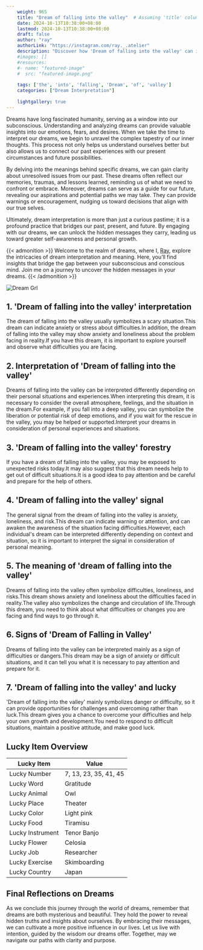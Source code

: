 ```yaml
---
    weight: 965
    title: "Dream of falling into the valley"  # Assuming 'title' column exists
    date: 2024-10-13T10:38:00+08:00
    lastmod: 2024-10-13T10:38:00+08:00
    draft: false
    author: "ray"
    authorLink: "https://instagram.com/ray._.atelier"
    description: "Discover how 'Dream of falling into the valley' can interpret your future and uncover its significant meanings in your life."
    #images: []
    #resources:
    #- name: "featured-image"
    #  src: "featured-image.png"
    
    tags: ['the', 'into', 'falling', 'Dream', 'of', 'valley']
    categories: ["Dream Interpretation"]
    
    lightgallery: true
---
```

    
Dreams have long fascinated humanity, serving as a window into our subconscious. Understanding and analyzing dreams can provide valuable insights into our emotions, fears, and desires. When we take the time to interpret our dreams, we begin to unravel the complex tapestry of our inner thoughts. This process not only helps us understand ourselves better but also allows us to connect our past experiences with our present circumstances and future possibilities.

By delving into the meanings behind specific dreams, we can gain clarity about unresolved issues from our past. These dreams often reflect our memories, traumas, and lessons learned, reminding us of what we need to confront or embrace. Moreover, dreams can serve as a guide for our future, revealing our aspirations and potential paths we may take. They can provide warnings or encouragement, nudging us toward decisions that align with our true selves.

Ultimately, dream interpretation is more than just a curious pastime; it is a profound practice that bridges our past, present, and future. By engaging with our dreams, we can unlock the hidden messages they carry, leading us toward greater self-awareness and personal growth.

{{< admonition >}}
Welcome to the realm of dreams, where I, [Ray](https://instagram.com/ray._.atelier), explore the intricacies of dream interpretation and meaning. Here, you’ll find insights that bridge the gap between your subconscious and conscious mind. Join me on a journey to uncover the hidden messages in your dreams.
{{< /admonition >}}

![Dream Grl](https://cdn.pixabay.com/photo/2017/11/02/03/35/gothic-2910057_1280.jpg "Dream Grl")

## 1. 'Dream of falling into the valley' interpretation
The dream of falling into the valley usually symbolizes a scary situation.This dream can indicate anxiety or stress about difficulties.In addition, the dream of falling into the valley may show anxiety and loneliness about the problem facing in reality.If you have this dream, it is important to explore yourself and observe what difficulties you are facing.

## 2. Interpretation of 'Dream of falling into the valley'
Dreams of falling into the valley can be interpreted differently depending on their personal situations and experiences.When interpreting this dream, it is necessary to consider the overall atmosphere, feelings, and the situation in the dream.For example, if you fall into a deep valley, you can symbolize the liberation or potential risk of deep emotions, and if you wait for the rescue in the valley, you may be helped or supported.Interpret your dreams in consideration of personal experiences and situations.

## 3. 'Dream of falling into the valley' forestry
If you have a dream of falling into the valley, you may be exposed to unexpected risks today.It may also suggest that this dream needs help to get out of difficult situations.It is a good idea to pay attention and be careful and prepare for the help of others.

## 4. 'Dream of falling into the valley' signal
The general signal from the dream of falling into the valley is anxiety, loneliness, and risk.This dream can indicate warning or attention, and can awaken the awareness of the situation facing difficulties.However, each individual's dream can be interpreted differently depending on context and situation, so it is important to interpret the signal in consideration of personal meaning.

## 5. The meaning of 'dream of falling into the valley'
Dreams of falling into the valley often symbolize difficulties, loneliness, and risks.This dream shows anxiety and loneliness about the difficulties faced in reality.The valley also symbolizes the change and circulation of life.Through this dream, you need to think about what difficulties or changes you are facing and find ways to go through it.

## 6. Signs of 'Dream of Falling in Valley'
Dreams of falling into the valley can be interpreted mainly as a sign of difficulties or dangers.This dream may be a sign of anxiety or difficult situations, and it can tell you what it is necessary to pay attention and prepare for it.

## 7. 'Dream of falling into the valley' and lucky
'Dream of falling into the valley' mainly symbolizes danger or difficulty, so it can provide opportunities for challenges and overcoming rather than luck.This dream gives you a chance to overcome your difficulties and help your own growth and development.You need to respond to difficult situations, maintain a positive attitude, and make good luck.

## Lucky Item Overview
| Lucky Item          | Value              |
|---------------|--------------------|
| Lucky Number        | 7, 13, 23, 35, 41, 45  |
| Lucky Word          | Gratitude |
| Lucky Animal        | Owl |
| Lucky Place         | Theater     |
| Lucky Color         | Light pink     |
| Lucky Food          | Tiramisu      |
| Lucky Instrument    | Tenor Banjo |
| Lucky Flower        | Celosia    |
| Lucky Job           | Researcher       |
| Lucky Exercise      | Skimboarding  |
| Lucky Country       | Japan    |


##  Final Reflections on Dreams

As we conclude this journey through the world of dreams, remember that dreams are both mysterious and beautiful. They hold the power to reveal hidden truths and insights about ourselves. By embracing their messages, we can cultivate a more positive influence in our lives. Let us live with intention, guided by the wisdom our dreams offer. Together, may we navigate our paths with clarity and purpose.
